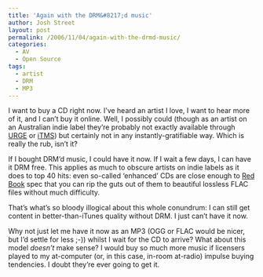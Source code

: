 ```yaml
---
title: 'Again with the DRM&#8217;d music'
author: Josh Street
layout: post
permalink: /2006/11/04/again-with-the-drmd-music/
categories:
  - AV
  - Open Source
tags:
  - artist
  - DRM
  - MP3
---
```

I want to buy a CD right now. I&#8217;ve heard an artist I love, I want to hear more of it, and I can&#8217;t buy it online. Well, I possibly could (though as an artist on an Australian indie label they&#8217;re probably not exactly available through [URGE][1] or [iTMS][2]) but certainly not in any instantly-gratifiable way. Which is really the rub, isn&#8217;t it?

If I bought DRM&#8217;d music, I could have it now. If I wait a few days, I can have it DRM free. This applies as much to obscure artists on indie labels as it does to top 40 hits: even so-called &#8216;enhanced&#8217; CDs are close enough to [Red Book][3] spec that you can rip the guts out of them to beautiful lossless FLAC files without much difficulty.

That&#8217;s what&#8217;s so bloody illogical about this whole conundrum: I can still get content in better-than-iTunes quality without DRM. I just can&#8217;t have it now.

Why not just let me have it now as an MP3 (OGG or FLAC would be nicer, but I&#8217;d settle for less ;-)) whilst I wait for the CD to arrive? What about this model *doesn&#8217;t* make sense? I would buy so much more music if licensers played to my at-computer (or, in this case, in-room at-radio) impulse buying tendencies. I doubt they&#8217;re ever going to get it.

 [1]: http://www.urge.com/
 [2]: http://www.apple.com/itunes/
 [3]: http://en.wikipedia.org/wiki/Red_Book_%28audio_CD_standard%29